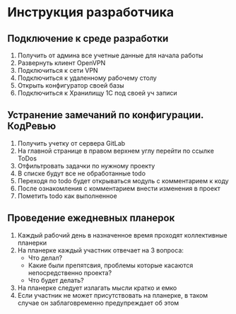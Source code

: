 # Инструкция разработчика

## Подключение к среде разработки

1. Получить от админа все учетные данные для начала работы
1. Развернуть клиент OpenVPN
1. Подключиться к сети VPN
1. Подключиться к удаленному рабочему столу
1. Открыть конфигуратор своей базы
1. Подключиться к Хранилищу 1С под своей уч записи

## Устранение замечаний по конфигурации. КодРевью

1. Получить учетку от сервера GitLab
1. На главной странице в правом верхнем углу перейти по ссылке ToDos
1. Отфильтровать задачки по нужному проекту
1. В списке будут все не обработанные todo
1. Переходя по todo будет открываться модуль с комментарием к коду
1. После ознакомления с комментарием внести изменения в проект
1. Пометить todo как выполненное

## Проведение ежедневных планерок

1. Каждый рабочий день в назначенное время проходят коллективные планерки
1. На планерке каждый участник отвечает на 3 вопроса:
    + Что делал?
    + Какие были препятсвия, проблемы которые касаются непосредственно проекта?
    + Что будет делать?
1. На планерке следует излагать мысли кратко и емко
1. Если участник не может присутствовать на планерке, в таком случае он заблаговременно предупреждает об этом